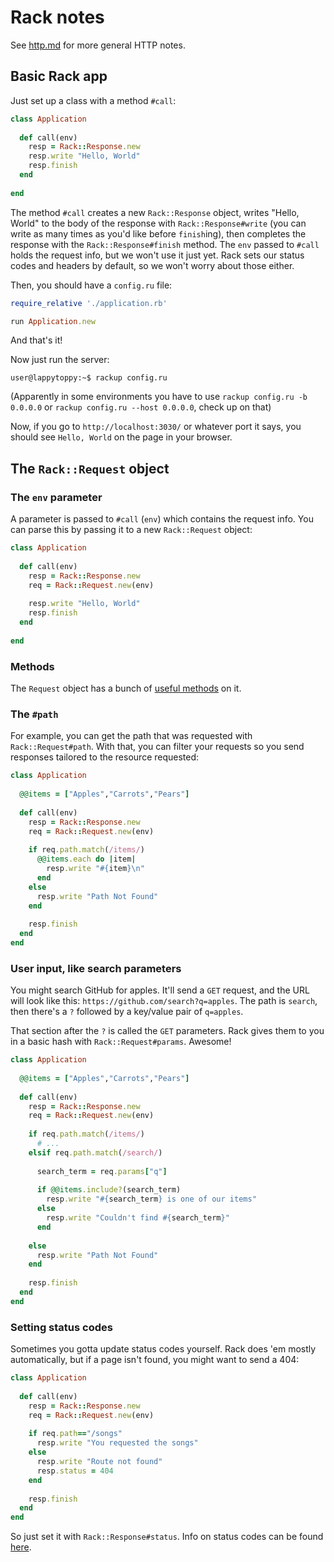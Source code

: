 # Rack notes

See [http.md](http.md) for more general HTTP notes.

## Basic Rack app

Just set up a class with a method `#call`:

```ruby
class Application
 
  def call(env)
    resp = Rack::Response.new
    resp.write "Hello, World"
    resp.finish
  end
 
end
```

The method `#call` creates a new `Rack::Response` object, writes "Hello, World" to the body of the response with `Rack::Response#write` (you can write as many times as you'd like before `finish`ing), then completes the response with the `Rack::Response#finish` method. The `env` passed to `#call` holds the request info, but we won't use it just yet. Rack sets our status codes and headers by default, so we won't worry about those either.

Then, you should have a `config.ru` file:

```ruby
require_relative './application.rb'

run Application.new
```

And that's it!

Now just run the server:

```
user@lappytoppy:~$ rackup config.ru
```

(Apparently in some environments you have to use `rackup config.ru -b 0.0.0.0` or `rackup config.ru --host 0.0.0.0`, check up on that)

Now, if you go to `http://localhost:3030/` or whatever port it says, you should see `Hello, World` on the page in your browser.

## The `Rack::Request` object

### The `env` parameter

A parameter is passed to `#call` (`env`) which contains the request info. You can parse this by passing it to a new `Rack::Request` object:

```ruby
class Application
 
  def call(env)
    resp = Rack::Response.new
    req = Rack::Request.new(env)
    
    resp.write "Hello, World"
    resp.finish
  end
 
end
```

### Methods

The `Request` object has a bunch of [useful methods](http://www.rubydoc.info/gems/rack/Rack/Request) on it.

### The `#path`

For example, you can get the path that was requested with `Rack::Request#path`. With that, you can filter your requests so you send responses tailored to the resource requested:

```ruby
class Application
 
  @@items = ["Apples","Carrots","Pears"]
 
  def call(env)
    resp = Rack::Response.new
    req = Rack::Request.new(env)
 
    if req.path.match(/items/)
      @@items.each do |item|
        resp.write "#{item}\n"
      end
    else
      resp.write "Path Not Found"
    end
 
    resp.finish
  end
end
```

### User input, like search parameters

You might search GitHub for apples. It'll send a `GET` request, and the URL will look like this: `https://github.com/search?q=apples`. The path is `search`, then there's a `?` followed by a key/value pair of `q=apples`. 

That section after the `?` is called the `GET` parameters. Rack gives them to you in a basic hash with `Rack::Request#params`. Awesome!

```ruby
class Application
 
  @@items = ["Apples","Carrots","Pears"]
 
  def call(env)
    resp = Rack::Response.new
    req = Rack::Request.new(env)
 
    if req.path.match(/items/)
      # ...
    elsif req.path.match(/search/)
 
      search_term = req.params["q"]
 
      if @@items.include?(search_term)
        resp.write "#{search_term} is one of our items"
      else
        resp.write "Couldn't find #{search_term}"
      end
 
    else
      resp.write "Path Not Found"
    end
 
    resp.finish
  end
end
```

### Setting status codes

Sometimes you gotta update status codes yourself. Rack does 'em mostly automatically, but if a page isn't found, you might want to send a 404:

```ruby
class Application
 
  def call(env)
    resp = Rack::Response.new
    req = Rack::Request.new(env)
 
    if req.path=="/songs"
      resp.write "You requested the songs"
    else
      resp.write "Route not found"
      resp.status = 404
    end
 
    resp.finish
  end
end
```

So just set it with `Rack::Response#status`. Info on status codes can be found [here](http.md#status).